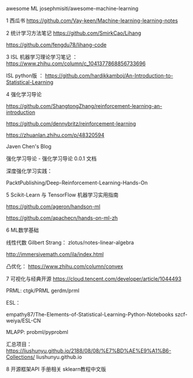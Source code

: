 
awesome ML
josephmisiti/awesome-machine-learning 

1    西瓜书
https://github.com/Vay-keen/Machine-learning-learning-notes


2    统计学习方法笔记
https://github.com/SmirkCao/Lihang

https://github.com/fengdu78/lihang-code

3    ISL 
机器学习理论学习笔记 ： https://www.zhihu.com/column/c_1041377868856733696

 ISL   python版 ： https://github.com/hardikkamboj/An-Introduction-to-Statistical-Learning

4  强化学习导论

https://github.com/ShangtongZhang/reinforcement-learning-an-introduction

https://github.com/dennybritz/reinforcement-learning

https://zhuanlan.zhihu.com/p/48320594

Javen Chen's Blog

强化学习导论 - 强化学习导论 0.0.1 文档

深度强化学习实践：

PacktPublishing/Deep-Reinforcement-Learning-Hands-On

5   Scikit-Learn 与 TensorFlow 机器学习实用指南

https://github.com/ageron/handson-ml

https://github.com/apachecn/hands-on-ml-zh

6   ML数学基础 

线性代数    Gilbert Strang：
zlotus/notes-linear-algebra

http://immersivemath.com/ila/index.html

凸优化：
https://www.zhihu.com/column/convex

7  可视化与经典开源
https://cloud.tencent.com/developer/article/1044493

PRML:
ctgk/PRML
gerdm/prml

ESL：

empathy87/The-Elements-of-Statistical-Learning-Python-Notebooks
szcf-weiya/ESL-CN

MLAPP:
probml/pyprobml


汇总项目：
https://liushunyu.github.io/2188/08/08/%E7%BD%AE%E9%A1%B6-Collections/
liushunyu.github.io

8  开源框架API 手册相关
sklearn教程中文版

